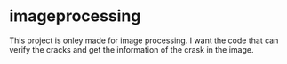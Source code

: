 # imageprocessing
This project is onley made for image processing. I want the code that can verify the cracks and get 
the information of the crask in the image.
